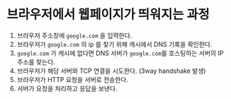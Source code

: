# **브라우저에서 웹페이지가 띄워지는 과정**

1. 브라우저 주소창에 `google.com` 을 입력한다.
2. 브라우저가 `google.com` 의 ip 를 찾기 위해 캐시에서 DNS 기록을 확인한다.
3. `google.com` 가 캐시에 없다면 DNS 서버가 `google.com`를 호스팅하는 서버의 IP 주소를 찾는다.
4. 브라우저가 해당 서버와 TCP 연결을 시도한다.
   (3way handshake 발생)
5. 브라우저가 HTTP 요청을 서버로 전송한다.
6. 서버가 요청을 처리하고 응답을 보낸다.

